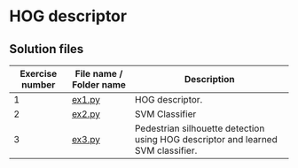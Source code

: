# HOG descriptor

## Solution files

| Exercise number | File name / Folder name | Description                                                                      |
|-----------------|-------------------------|----------------------------------------------------------------------------------|
| 1               | [ex1.py](ex1.py)        | HOG descriptor.                                                                  |
| 2               | [ex2.py](ex2.py)        | SVM Classifier                                                                   |
| 3               | [ex3.py](ex3.py)        | Pedestrian silhouette detection using HOG descriptor and learned SVM classifier. |
